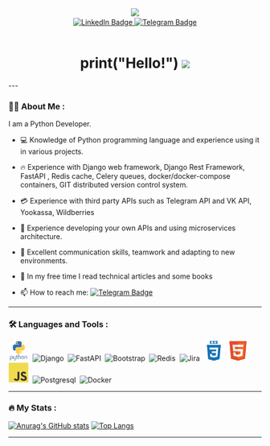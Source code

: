 <div id="header" align="center">
  <img src="https://media.giphy.com/media/RbDKaczqWovIugyJmW/giphy.gif" width="227"/>
  <div id="badges">
    <a href="https://www.linkedin.com/in/suslicke-team-211916271/">
      <img src="https://img.shields.io/badge/LinkedIn-blue?style=for-the-badge&logo=linkedin&logoColor=white" alt="LinkedIn Badge"/>
    </a>
    <a href="https://t.me/Suslicke">
      <img src="https://img.shields.io/badge/Telegram-2CA5E0?style=for-the-badge&logo=telegram&logoColor=white" alt="Telegram Badge"/>
    </a>
  </div>
  <img src="https://komarev.com/ghpvc/?username=Suslicke&style=plastic&color=red" alt=""/>
  <h1>
    print("Hello!")
    <img src="https://media.giphy.com/media/hvRJCLFzcasrR4ia7z/giphy.gif" width="30px"/>
  </h1>
</div>
---

### 👨‍💻 About Me :
I am a Python Developer.
- 💻 Knowledge of Python programming language and experience using it in various projects.
- 🔥 Experience with Django web framework, Django Rest Framework, FastAPI , Redis cache, Celery queues, docker/docker-compose containers, GIT distributed version control system.
- 💳 Experience with third party APIs such as Telegram API and VK API, Yookassa, Wildberries
- 🧱 Experience developing your own APIs and using microservices architecture.
- 🌱 Excellent communication skills, teamwork and adapting to new environments.
- 📖 In my free time I read technical articles and some books

- :mailbox: How to reach me: [![Telegram Badge](https://img.shields.io/badge/-Suslicke-blue?style=flat&logo=Telegram&logoColor=white)](https://t.me/Suslicke)

---

### :hammer_and_wrench: Languages and Tools :
<div>
  <img src="https://github.com/devicons/devicon/blob/master/icons/python/python-original-wordmark.svg" title="Python" alt="Python" width="40" height="40"/>&nbsp;
  <img src="https://cdn.worldvectorlogo.com/logos/django.svg" title="Django" alt="Django" width="40" height="40"/>&nbsp;
  <img src="https://cdn.worldvectorlogo.com/logos/fastapi-1.svg" title="FastAPI" alt="FastAPI" width="40" height="40"/>&nbsp;
  <img src="https://cdn.worldvectorlogo.com/logos/bootstrap-5-1.svg" title="Bootstrap" alt="Bootstrap" width="40" height="40"/>&nbsp;
  <img src="https://cdn.worldvectorlogo.com/logos/redis.svg" title="Redis" alt="Redis" width="40" height="40"/>&nbsp;
  <img src="https://cdn.worldvectorlogo.com/logos/jira-3.svg" title="Jira" alt="Jira " width="40" height="40"/>&nbsp;
  <img src="https://github.com/devicons/devicon/blob/master/icons/css3/css3-plain-wordmark.svg"  title="CSS3" alt="CSS" width="40" height="40"/>&nbsp;
  <img src="https://github.com/devicons/devicon/blob/master/icons/html5/html5-original.svg" title="HTML5" alt="HTML" width="40" height="40"/>&nbsp;
  <img src="https://github.com/devicons/devicon/blob/master/icons/javascript/javascript-original.svg" title="JavaScript" alt="JavaScript" width="40" height="40"/>&nbsp;
  <img src="https://cdn.worldvectorlogo.com/logos/postgresql.svg" title="Postgresql" alt="Postgresql" width="40" height="40"/>&nbsp;
  <img src="https://cdn.worldvectorlogo.com/logos/docker.svg" title="Docker"  alt="Docker" width="40" height="40"/>&nbsp;
</div>

---

### :fire: My Stats :

[![Anurag's GitHub stats](https://github-readme-stats.vercel.app/api?username=Suslicke&layout=compact&theme=vision-friendly-dark)](https://github.com/anuraghazra/github-readme-stats)
[![Top Langs](https://github-readme-stats.vercel.app/api/top-langs/?username=Suslicke&layout=compact&theme=vision-friendly-dark)](https://github.com/anuraghazra/github-readme-stats)

---
